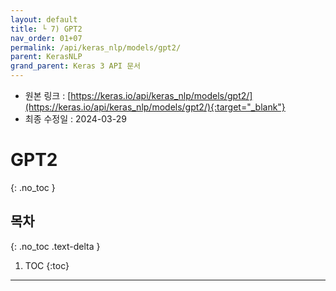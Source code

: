 ```yaml
---
layout: default
title: └ 7) GPT2
nav_order: 01+07
permalink: /api/keras_nlp/models/gpt2/
parent: KerasNLP
grand_parent: Keras 3 API 문서
---
```


* 원본 링크 : [https://keras.io/api/keras_nlp/models/gpt2/](https://keras.io/api/keras_nlp/models/gpt2/){:target="_blank"}
* 최종 수정일 : 2024-03-29

# GPT2
{: .no_toc }

## 목차
{: .no_toc .text-delta }

1. TOC
{:toc}

---
